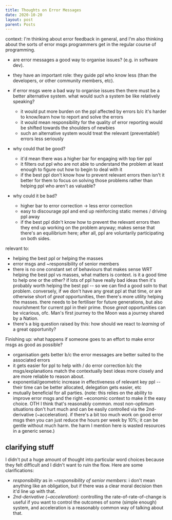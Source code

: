 ```yaml
---
title: Thoughts on Error Messages
date: 2020-10-20
layout: post
parent: Posts
---
```


context: I'm thinking about error feedback in general, and I'm also thinking about the sorts of error msgs programmers get in the regular course of programming.

* are error messages a good way to organise issues? (e.g. in software dev).
* they have an important role: they guide ppl who know less (than the developers, or other community members, etc).
* if error msgs were a bad way to organise issues then there must be a better alternative system. what would such a system be like relatively speaking?
    - it would put more burden on the ppl affected by errors b/c it's harder to know/learn how to report and solve the errors
    - it would mean responsibility for the quality of error reporting would be shifted towards the shoulders of newbies
    - such an alternative system would treat the relevant (preventable!) errors less seriously

* why could that be good?
    - it'd mean there was a higher bar for engaging with top tier ppl
    - it filters out ppl who are not able to understand the problem at least enough to figure out how to begin to deal with it
    - if the best ppl don't know how to prevent relevant errors then isn't it better for them to focus on solving those problems rather than helping ppl who aren't as valuable?

* why could it be bad?
    - higher bar to error correction -> less error correction
    - easy to discourage ppl and end up reinforcing static memes / driving ppl away
    - if the best ppl didn't know how to prevent the relevant errors then they end up working on the problem anyway; makes sense that there's an equilibrium here; after all, ppl are voluntarily participating on both sides.

relevant to:
- helping the best ppl or helping the masses
- error msgs and ~responsibility of senior members
- there is no one constant set of behaviours that makes sense WRT helping the best ppl vs masses, what matters is context. is it a good time to help one or the other? if lots of ppl have really bad ideas then it's probably worth helping the best ppl -- so we can find a good soln to that problem. conversely, if we don't have any great ppl at that time, or are otherwise short of *great* opportunities, then there's more utility helping the masses. there needs to be fertiliser for future generations, but also nourishment for current ppl in their prime. those *great* opportunities can be vicarious, ofc. Man's first journey to the Moon was a journey shared by a Nation.
- there's a big question raised by this: how should we react to *learning* of a great opportunity?

Finishing up: what happens if someone goes to an effort to make error msgs as good as possible?
- organisation gets better b/c the error messages are better suited to the associated errors
- it gets easier for ppl to help with / do error correction b/c the msgs/explanations match the contextually best ideas more closely and are more reliable to reason about.
- exponential/geometric increase in effectiveness of relevant key ppl -- their time can be better allocated, delegation gets easier, etc
- mutually beneficial for all parties. (note: this relies on the ability to improve error msgs and the right ~economic context to make it the easy choice. OTH I think that's reasonably common. most non-optimum situations don't hurt much and can be easily controlled via the 2nd-derivative (~acceleration). if there's a bit too much work on good error msgs then you can just reduce the hours per week by 10%; it can be gentle without much harm. the harm I mention here is wasted resources in a generic sense.)

## clarifying stuff

I didn't put a huge amount of thought into particular word choices because they felt difficult and I didn't want to ruin the flow. Here are some clarifications:

- *responsibility* as in *~responsibility of senior members*: i don't mean anything like an obligation, but if there was a clear moral decision then it'd line up with that. 
- *2nd-derivative (~acceleration)*: controlling the rate-of-rate-of-change is useful if you want to control the outcomes of some (simple enough) system, and acceleration is a reasonably common way of talking about that.